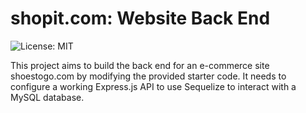 # shopit.com: Website Back End
![License: MIT](https://img.shields.io/badge/License-MIT-yellow.svg)

This project aims to build the back end for an e-commerce site shoestogo.com by modifying the provided starter code. It needs to configure a working Express.js API to use Sequelize to interact with a MySQL database.

